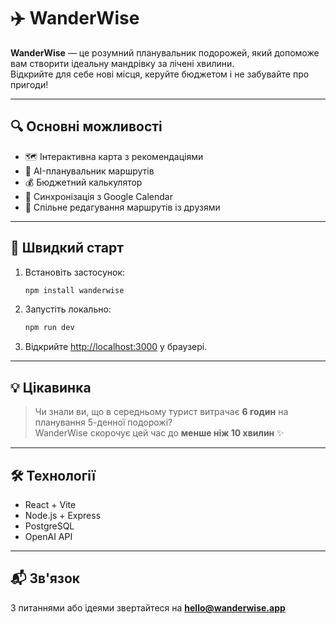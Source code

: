 # ✈️ WanderWise

**WanderWise** — це розумний планувальник подорожей, який допоможе вам створити ідеальну мандрівку за лічені хвилини.  
Відкрийте для себе нові місця, керуйте бюджетом і не забувайте про пригоди!

---

## 🔍 Основні можливості

- 🗺️ Інтерактивна карта з рекомендаціями
- 🧭 AI-планувальник маршрутів
- 💰 Бюджетний калькулятор
- 📅 Синхронізація з Google Calendar
- 🤝 Спільне редагування маршрутів із друзями

---

## 🚀 Швидкий старт

1. Встановіть застосунок:
    ```bash
    npm install wanderwise
    ```

2. Запустіть локально:
    ```bash
    npm run dev
    ```

3. Відкрийте [http://localhost:3000](http://localhost:3000) у браузері.

---

## 💡 Цікавинка

> Чи знали ви, що в середньому турист витрачає **6 годин** на планування 5-денної подорожі?  
> WanderWise скорочує цей час до **менше ніж 10 хвилин** ✨

---

## 🛠️ Технології

- React + Vite
- Node.js + Express
- PostgreSQL
- OpenAI API

---

## 📬 Зв'язок

З питаннями або ідеями звертайтеся на **hello@wanderwise.app**

